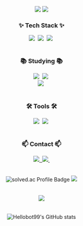 
<div align="center">

  

  <img src="https://capsule-render.vercel.app/api?type=transparent&text=Welcome%20to&fontSize=70&fontColor=00ffea&fontAlign=50&fontAlignY=40" />
  <img src="https://capsule-render.vercel.app/api?type=transparent&text=Hellobot99's%20Github&fontSize=60&fontColor=00ffea&fontAlign=50&fontAlignY=40" />


</div>

<h3 align="center">✨ Tech Stack ✨</h3>
<div align="center">
  <img src="https://img.shields.io/badge/C-20232a.svg?style=for-the-badge&logo=C&logoColor=A8B9CC" />&nbsp
  <img src="https://img.shields.io/badge/C++-00599C.svg?style=for-the-badge&logo=C%2B%2B&logoColor=white" />&nbsp;
  <img src="https://img.shields.io/badge/Java-007396.svg?style=for-the-badge&logo=OpenJDK&logoColor=white" />&nbsp;
</div>

<br>

<h3 align="center">📚 Studying 📚</h3>
<div align="center">
  <img src="https://img.shields.io/badge/Unity-20232a.svg?style=for-the-badge&logo=Unity&logoColor=white" />&nbsp;  
  <img src="https://img.shields.io/badge/Data%20Structure-20232a.svg?style=for-the-badge&logo=read-the-docs&logoColor=white" />&nbsp;
</div>
<div align="center">
  <img src="https://img.shields.io/badge/Computer%20Architecture-20232a.svg?style=for-the-badge&logo=read-the-docs&logoColor=white" />&nbsp;

</div>

<br>

<h3 align="center">🛠 Tools 🛠</h3>
<div align="center">
  <img src="https://img.shields.io/badge/git-F05033.svg?style=for-the-badge&logo=git&logoColor=white" />&nbsp
  <img src="https://img.shields.io/badge/github-181717.svg?style=for-the-badge&logo=github&logoColor=white" />&nbsp  
</div>

<br>

<h3 align="center">📫 Contact 📫</h3>
<div align="center">
  <a href="mailto:ktj4060@gmail.com">
    <img src="https://img.shields.io/badge/ktj4060@gmail.com-D14836?style=for-the-badge&logo=gmail&logoColor=white"/>&nbsp
  </a>
  <a href="mailto:ktj4060@gnaver.com">
    <img src="https://img.shields.io/badge/ktj4060@naver.com-03C75A?style=for-the-badge&logo=naver&logoColor=white"/>&nbsp
  </a>

<br>
<br>
<br>

    
  </a>
<img src="http://mazassumnida.wtf/api/v2/generate_badge?boj=ktj4060" alt="solved.ac Profile Badge" />
<img src="http://mazandi.herokuapp.com/api?handle=ktj4060&theme=dark"/>
 <br>  
<br>
 <br>   
  <img src="https://github-readme-stats.vercel.app/api/top-langs/?username=Hellobot99&layout=compact&theme=radical" />
  <br>
   <br>
    <br>
  <img src="https://github-readme-stats.vercel.app/api?username=Hellobot99&show_icons=true&theme=radical" alt="Hellobot99's GitHub stats" />
 
  
</div>




<!--
**Hellobot99/Hellobot99** is a ✨ _special_ ✨ repository because its `README.md` (this file) appears on your GitHub profile.

Here are some ideas to get you started:

- 🔭 I’m currently working on ...
- 🌱 I’m currently learning ...
- 👯 I’m looking to collaborate on ...
- 🤔 I’m looking for help with ...
- 💬 Ask me about ...
- 📫 How to reach me: ...
- 😄 Pronouns: ...
- ⚡ Fun fact: ...
-->
